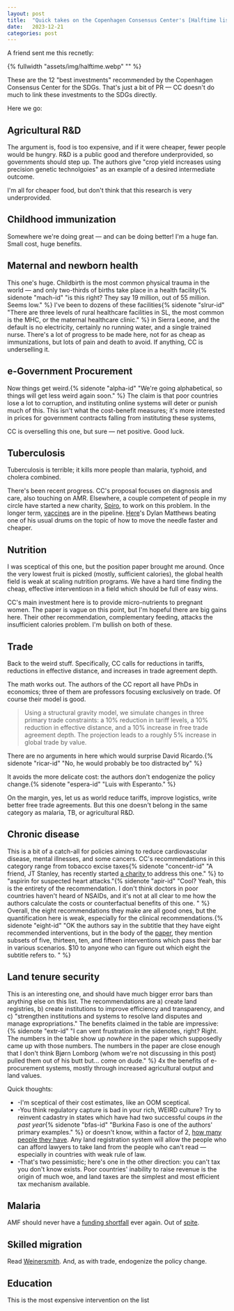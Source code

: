 ```yaml
---
layout: post
title:  "Quick takes on the Copenhagen Consensus Center's [Halftime list](https://copenhagenconsensus.com/halftime-sustainable-development-goals-2016-2030/research)"
date:   2023-12-21
categories: post
---
```




A friend sent me this recnetly:

{% fullwidth "assets/img/halftime.webp" "" %}


These are the 12 "best investments" recommended by the Copenhagen Consensus Center for the SDGs. That's just a bit of PR — CC doesn't do much to link these investments to the SDGs directly. 

Here we go:

## Agricultural R&D

The argument is, food is too expensive, and if it were cheaper, fewer people would be hungry. R&D is a public good and therefore underprovided, so governments should step up. The authors give "crop yield increases using precision genetic technolgoies" as an example of a desired intermediate outcome. 

I'm all for cheaper food, but don't think that this research is very underprovided. 

## Childhood immunization

Somewhere we're doing great — and can be doing better! I'm a huge fan. Small cost, huge benefits. 

## Maternal and newborn health

This one's huge. Childbirth is the most common physical trauma in the world — and only two-thirds of births take place in a health facility{% sidenote "mach-id" "is this right? They say 19 million, out of 55 million. Seems low." %} I've been to dozens of these facilities{% sidenote "slrur-id" "There are three levels of rural healthcare facilities in SL, the most common is the MHC, or the maternal healthcare clinic." %} in Sierra Leone, and the default is no electricity, certainly no running water, and a single trained nurse. There's a lot of progress to be made here, not for as cheap as immunizations, but lots of pain and death to avoid. If anything, CC is underselling it.

## e-Government Procurement

Now things get weird.{% sidenote "alpha-id" "We're going alphabetical, so things will get less weird again soon." %} The claim is that poor countries lose a lot to corruption, and instituting online systems will deter or punish much of this. This isn't what the cost-benefit measures; it's more interested in prices for government contracts falling from instituting these systems, 

CC is overselling this one, but sure — net positive. Good luck. 

## Tuberculosis

Tuberculosis is terrible; it kills more people than malaria, typhoid, and cholera combined. 

There's been recent progress. CC's proposal focuses on diagnosis and care, also touching on AMR. Elsewhere, a couple competent of people in my circle have started a new charity, [Spiro](https://www.spiro.ngo/), to work on this problem. In the longer term, [vaccines](https://www.devex.com/news/who-s-jeremy-farrar-says-he-s-optimistic-about-tuberculosis-here-s-why-106241) are in the pipeline. [Here](https://www.vox.com/future-perfect/2023/12/13/23998414/tuberculosis-vaccine-m72-human-challenge-trial-volunteers-pandemic)'s Dylan Matthews beating one of his usual drums on the topic of how to move the needle faster and cheaper.

## Nutrition

I was sceptical of this one, but the position paper brought me around. Once the very lowest fruit is picked (mostly, sufficient calories), the global health field is weak at scaling nutrition programs. We have a hard time finding the cheap, effective interventiosn in a field which should be full of easy wins. 

CC's main investment here is to provide micro-nutrients to pregnant women. The paper is vague on this point, but I'm hopeful there are big gains here. Their other recommendation, complementary feeding, attacks the insufficient calories problem. I'm bullish on both of these. 

## Trade

Back to the weird stuff. Specifically, CC calls for reductions in tariffs, reductions in effective distance, and increases in trade agreement depth.

The math works out. The authors of the CC report all have PhDs in economics; three of them are professors focusing exclusively on trade. Of course their model is good.

> Using a structural gravity model, we simulate changes in three primary trade constraints: a 10% reduction in tariff levels, a 10% reduction in effective distance, and a 10% increase in free trade agreement depth. The projection leads to a roughly 5% increase in global trade by value.

There are no arguments in here which would surprise David Ricardo.{% sidenote "ricar-id" "No, he would probably be too distracted by" %} 

It avoids the more delicate cost: the authors don't endogenize the policy change.{% sidenote "espera-id" "Luis with Esperanto." %}

On the margin, yes, let us as world reduce tariffs, improve logistics, write better free trade agreements. But this one doesn't belong in the same category as malaria, TB, or agricultural R&D. 

## Chronic disease

This is a bit of a catch-all for policies aiming to reduce cardiovascular disease, mental illnesses, and some cancers. CC's recommendations in this category range from tobacco excise taxes{% sidenote "concentr-id" "A friend, JT Stanley, has recently started [a charity ](https://www.concentricpolicies.org/) to address this one." %} to "aspirin for suspected heart attacks."{% sidenote "apir-id" "Cool? Yeah, this is the entirety of the recommendation. I don't think doctors in poor countries haven't heard of NSAIDs, and it's not at all clear to me how the authors calculate the costs or counterfactual benefits of this one. " %} Overall, the eight recommendations they make are all good ones, but the quantification here is weak, especially for the clinical recommendations.{% sidenote "eight-id" "OK the authors say in the subtitle that they have eight recommended interventions, but in the body of the [paper](https://copenhagenconsensus.com/publication/halftime-sdgs-chronic-diseases), they mention subsets of five, thirteen, ten, and fifteen interventions which pass their bar in various scenarios. $10 to anyone who can figure out which eight the subtitle refers to. " %}


## Land tenure security

This is an interesting one, and should have much bigger error bars than anything else on this list. The recommendations are a) create land registries, b) create institutions to improve efficiency and transparency, and c) "strengthen institutions and systems to resolve land disputes and manage expropriations." The benefits claimed in the table are impressive:{% sidenote "extr-id" "I can vent frustration in the sidenotes, right? Right. The numbers in the table show up *nowhere* in the paper which supposedly came up with those numbers. The numbers in the paper are close enough that I don't think Bjørn Lomborg (whom we're not discussing in this post) pulled them out of his butt but... come on dude." %} 4x the benefits of e-procurement systems, mostly through increased agricultural output and land values. 

Quick thoughts:
- -I'm sceptical of their cost estimates, like an OOM sceptical. 
- -You think regulatory capture is bad in your rich, WEIRD culture? Try to reinvent cadastry in states which have had two successful coups *in the past year*{% sidenote "bfas-id" "Burkina Faso is one of the authors' primary examples." %} or doesn't know, within a factor of 2, [how many people they have](https://www.ft.com/content/5a1a8d10-d2cd-4467-b877-06146cdb48e1). Any land registration system will allow the people who can afford lawyers to take land from the people who can't read — especially in countries with weak rule of law.
- -That's two pessimistic; here's one in the other direction: you can't tax you don't know exists. Poor countries' inability to raise revenue is the origin of much woe, and land taxes are the simplest and most efficient tax mechanism available. 

## Malaria

AMF should never have a [funding shortfall](https://www.againstmalaria.com/AMFFundingGap.aspx) ever again. Out of [spite](https://ourworldindata.org/malaria).

## Skilled migration

Read [Weinersmith](https://www.amazon.com/Open-Borders-Science-Ethics-Immigration/dp/1250316960). And, as with trade, endogenize the policy change.

## Education

This is the most expensive intervention on the list

